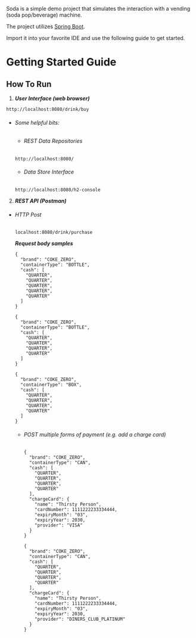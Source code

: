 Soda is a simple demo project that simulates the interaction with a vending (soda pop/beverage) machine.

The project utilizes [Spring Boot](https://spring.io/projects/spring-boot). 

Import it into your favorite IDE and use the following guide to get started.

# Getting Started Guide


## How To Run
1. **_User Interface (web browser)_**

```
http://localhost:8080/drink/buy
```
  - ###### Some helpful bits:
    - ###### REST Data Repositories
    ```
    http://localhost:8080/
    ```
  
    - ###### Data Store Interface
    ```
    http://localhost:8080/h2-console
    ```

2. **_REST API (Postman)_**
  - ###### HTTP Post
    ```
    localhost:8080/drink/purchase
    ```
    **_Request body samples_**
    ```
    {
      "brand": "COKE_ZERO",
      "containerType": "BOTTLE",
      "cash": [
        "QUARTER",
        "QUARTER",
        "QUARTER",
        "QUARTER",
        "QUARTER"
      ]
    }

    {
      "brand": "COKE_ZERO",
      "containerType": "BOTTLE",
      "cash": [
        "QUARTER",
        "QUARTER",
        "QUARTER",
        "QUARTER"
      ]
    }

    {
      "brand": "COKE_ZERO",
      "containerType": "BOX",
      "cash": [
        "QUARTER",
        "QUARTER",
        "QUARTER",
        "QUARTER"
      ]
    }
    ```
    - ###### POST multiple forms of payment (e.g. add a charge card)
      ```
      {
        "brand": "COKE_ZERO",
        "containerType": "CAN",
        "cash": [
          "QUARTER",
          "QUARTER",
          "QUARTER",
          "QUARTER"
        ],
        "chargeCard": {
          "name": "Thirsty Person",
          "cardNumber": 1111222233334444,
          "expiryMonth": "03",
          "expiryYear": 2030,
          "provider": "VISA"
        }
      }

      {
        "brand": "COKE_ZERO",
        "containerType": "CAN",
        "cash": [
          "QUARTER",
          "QUARTER",
          "QUARTER",
          "QUARTER"
        ],
        "chargeCard": {
          "name": "Thirsty Person",
          "cardNumber": 1111222233334444,
          "expiryMonth": "03",
          "expiryYear": 2030,
          "provider": "DINERS_CLUB_PLATINUM"
        }
      }
      ```
